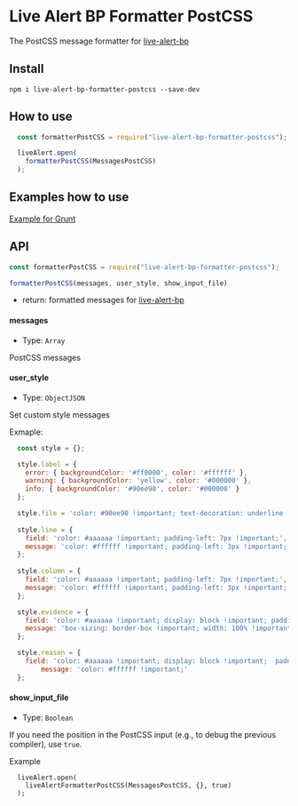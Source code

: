 # Live Alert BP Formatter PostCSS

The PostCSS message formatter for [live-alert-bp](https://github.com/Yuriy-Svetlov/live-alert-bp)


##  Install
```shell
npm i live-alert-bp-formatter-postcss --save-dev
```

## How to use

```javascript
  const formatterPostCSS = require("live-alert-bp-formatter-postcss");

  liveAlert.open(
    formatterPostCSS(MessagesPostCSS)
  );
```


## Examples how to use

[Example for Grunt](https://github.com/Yuriy-Svetlov/live-alert-bp/tree/master/documentation/examples/grunt/sass-postcss-formatters)

## API

```javascript
const formatterPostCSS = require("live-alert-bp-formatter-postcss");

formatterPostCSS(messages, user_style, show_input_file)
```

* return:  formatted messages for [live-alert-bp](https://github.com/Yuriy-Svetlov/live-alert-bp)

#### messages
* Type: `Array`

PostCSS messages

#### user_style
* Type: `ObjectJSON`

Set custom style messages

Exmaple:
```javascript
  const style = {};	

  style.label = {
	error: { backgroundColor: '#ff0000', color: '#ffffff' },
	warning: { backgroundColor: 'yellow', color: '#000000' },
	info: { backgroundColor: '#90ee90', color: '#000000' }
  };

  style.file = 'color: #90ee90 !important; text-decoration: underline !important;';
	
  style.line = {
	field: 'color: #aaaaaa !important; padding-left: 7px !important;', 
	message: 'color: #ffffff !important; padding-left: 3px !important;'
  };
	
  style.column = {
	field: 'color: #aaaaaa !important; padding-left: 7px !important;', 
	message: 'color: #ffffff !important; padding-left: 3px !important;'
  };

  style.evidence = {
	field: 'color: #aaaaaa !important; display: block !important; padding-bottom: 8px !important;', 
	message: 'box-sizing: border-box !important; width: 100% !important; overflow-x: auto !important; color: #ffffff !important; display: inline-block !important; border: dashed 1px #b9b9b9 !important; padding: 20px !important;'
  };

  style.reason = {
	field: 'color: #aaaaaa !important; display: block !important;  padding-top: 3px !important;', 
		message: 'color: #ffffff !important;'
  };	
```

#### show_input_file
* Type: `Boolean`

If you need the position in the PostCSS input (e.g., to debug the previous compiler), use `true`.

Example
```
  liveAlert.open(
    liveAlertFormatterPostCSS(MessagesPostCSS, {}, true)
  );
```
